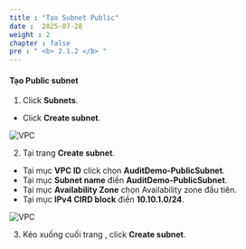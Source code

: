 ```yaml
---
title : "Tạo Subnet Public"
date :  2025-07-28
weight : 2
chapter : false
pre : " <b> 2.1.2 </b> "
---
```


#### Tạo Public subnet

1. Click **Subnets**.
  + Click **Create subnet**.

![VPC](/images/2.prerequisite/003-createsubnet.png)

2. Tại trang **Create subnet**.
  + Tại mục **VPC ID** click chọn **AuditDemo-PublicSubnet**.
  + Tại mục **Subnet name** điền **AuditDemo-PublicSubnet**.
  + Tại mục **Availability Zone** chọn Availability zone đầu tiên.
  + Tại mục **IPv4 CIRD block** điền **10.10.1.0/24**.

![VPC](/images/2.prerequisite/004.png)

3. Kéo xuống cuối trang , click **Create subnet**.



